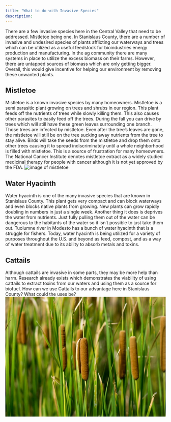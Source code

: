 ```yaml
---
title: "What to do with Invasive Species"
description: ‎
---
```


There are a few invasive species here in the Central Valley that need to be addressed. Mistletoe being one. In Stanislaus County, there are a number of invasive and undesired species of plants afflicting our waterways and trees which can be utilized as a useful feedstock for bioindustries energy production and manufacturing. In the ag community there are many systems in place to utilize the excess biomass on their farms. However, there are untapped sources of biomass which are only getting bigger. Overall, this would give incentive for helping our environment by removing these unwanted plants.
## Mistletoe
Mistletoe is a known invasive species by many homeowners. Mistletoe is a semi parasitic plant growing on trees and shrubs in our region. This plant feeds off the nutrients of trees while slowly killing them. This also causes other parasites to easily feed off the trees. During the fall you can drive by trees which will still have these green leaves surrounding one branch. Those trees are infected by mistletoe. Even after the tree’s leaves are gone, the mistletoe will still be on the tree sucking away nutrients from the tree to stay alive. Birds will take the seeds from the mistletoe and drop them onto other trees causing it to spread indiscriminately until a whole neighborhood is filled with mistletoe. This is a source of frustration for many homeowners. The National Cancer Institute denotes mistletoe extract as a widely studied medicinal therapy for people with cancer although it is not yet approved by the FDA.
![image of mistletoe](images/mistletoe.jpeg)

## Water Hyacinth 
Water hyacinth is one of the many invasive species that are known in Stanislaus County. This plant gets very compact and can block waterways and even blocks native plants from growing. New plants can grow rapidly doubling in numbers in just a single week. Another thing it does is deprives the water from nutrients. Just fully pulling them out of the water can be dangerous to the habitants of the water so it isn’t possible to just take them out. Tuolumne river in Modesto has a bunch of water hyacinth that is a struggle for fishers. Today, water hyacinth is being utilized for a variety of purposes throughout the U.S. and beyond as feed, compost, and as a way of water treatment due to its ability to absorb metals and toxins. 

## Cattails 
Although cattails are invasive in some parts, they may be more help than harm. Research already exists which demonstrates the viability of using cattails to extract toxins from our waters and using them as a source for biofuel. How can we use Cattails to our advantage here in Stanislaus County? What could the uses be?
![image of cattails](images/cattail.jpg)

